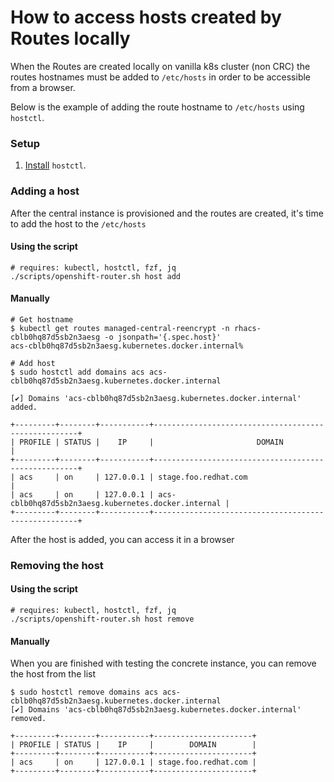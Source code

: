 # How to access hosts created by Routes locally

When the Routes are created locally on vanilla k8s cluster (non CRC) the routes hostnames must be added to `/etc/hosts`
in order to be accessible from a browser.

Below is the example of adding the route hostname to `/etc/hosts` using `hostctl`.

### Setup
1. [Install](https://guumaster.github.io/hostctl/docs/installation/) `hostctl`.

### Adding a host
After the central instance is provisioned and the routes are created, it's time to add the host to the `/etc/hosts`
#### Using the script

```
# requires: kubectl, hostctl, fzf, jq
./scripts/openshift-router.sh host add
```

#### Manually
```
# Get hostname
$ kubectl get routes managed-central-reencrypt -n rhacs-cblb0hq87d5sb2n3aesg -o jsonpath='{.spec.host}'
acs-cblb0hq87d5sb2n3aesg.kubernetes.docker.internal%

# Add host
$ sudo hostctl add domains acs acs-cblb0hq87d5sb2n3aesg.kubernetes.docker.internal

[✔] Domains 'acs-cblb0hq87d5sb2n3aesg.kubernetes.docker.internal' added.

+---------+--------+-----------+-----------------------------------------------------+
| PROFILE | STATUS |    IP     |                       DOMAIN                        |
+---------+--------+-----------+-----------------------------------------------------+
| acs     | on     | 127.0.0.1 | stage.foo.redhat.com                                |
| acs     | on     | 127.0.0.1 | acs-cblb0hq87d5sb2n3aesg.kubernetes.docker.internal |
+---------+--------+-----------+-----------------------------------------------------+
```
After the host is added, you can access it in a browser
### Removing the host
#### Using the script

```
# requires: kubectl, hostctl, fzf, jq
./scripts/openshift-router.sh host remove
```
#### Manually
When you are finished with testing the concrete instance, you can remove the host from the list
```
$ sudo hostctl remove domains acs acs-cblb0hq87d5sb2n3aesg.kubernetes.docker.internal
[✔] Domains 'acs-cblb0hq87d5sb2n3aesg.kubernetes.docker.internal' removed.

+---------+--------+-----------+----------------------+
| PROFILE | STATUS |    IP     |        DOMAIN        |
+---------+--------+-----------+----------------------+
| acs     | on     | 127.0.0.1 | stage.foo.redhat.com |
+---------+--------+-----------+----------------------+
```

